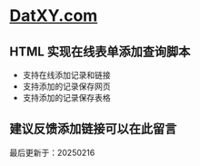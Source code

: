 # [DatXY.com](https://datxy.com/)

## HTML 实现在线表单添加查询脚本

- 支持在线添加记录和链接
- 支持添加的记录保存网页
- 支持添加的记录保存表格

## 建议反馈添加链接可以在此留言
最后更新于：20250216

